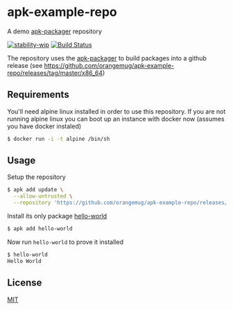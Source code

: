 # apk-example-repo
A demo [apk-packager](https://github.com/orangemug/apk-packager) repository

[![stability-wip](https://img.shields.io/badge/stability-work_in_progress-lightgrey.svg)][stability]
[![Build Status](https://circleci.com/gh/orangemug/apk-example-repo.png?style=shield)][circleci]

[stability]:   https://github.com/orangemug/stability-badges#work-in-progress
[circleci]:    https://circleci.com/gh/orangemug/apk-example-repo

The repository uses the [apk-packager](https://github.com/orangemug/apk-packager) to build packages into a github release (see <https://github.com/orangemug/apk-example-repo/releases/tag/master/x86_64>)


## Requirements
You'll need alpine linux installed in order to use this repository. If you are not running alpine linux you can boot up an instance with docker now (assumes you have docker instaled)

```sh
$ docker run -i -t alpine /bin/sh
```


## Usage
Setup the repository

```sh
$ apk add update \
  --allow-untrusted \
  --repository 'https://github.com/orangemug/apk-example-repo/releases/download/master'
```

Install its only package [hello-world](https://github.com/orangemug/hello-world)

```sh
$ apk add hello-world
```

Now run `hello-world` to prove it installed

```sh
$ hello-world
Hello World
```


## License
[MIT](LICENSE)
